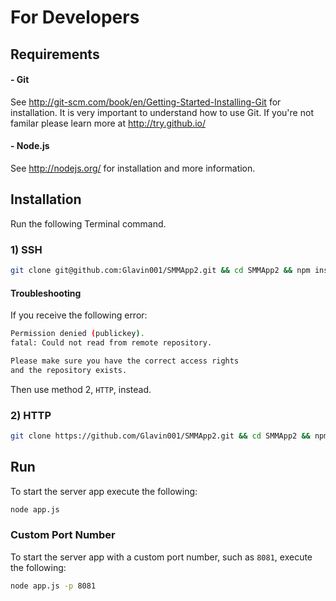 # For Developers

## Requirements
#### - Git
See http://git-scm.com/book/en/Getting-Started-Installing-Git for installation.
It is very important to understand how to use Git. If you're not familar please learn more at http://try.github.io/
#### - Node.js
See http://nodejs.org/ for installation and more information.

## Installation
Run the following Terminal command.
### 1) SSH
```bash
git clone git@github.com:Glavin001/SMMApp2.git && cd SMMApp2 && npm install
```
#### Troubleshooting
If you receive the following error:
```bash
Permission denied (publickey).
fatal: Could not read from remote repository.

Please make sure you have the correct access rights
and the repository exists.
```
Then use method 2, `HTTP`, instead.
### 2) HTTP
```bash
git clone https://github.com/Glavin001/SMMApp2.git && cd SMMApp2 && npm install
```

## Run
To start the server app execute the following:
```bash
node app.js
```
### Custom Port Number
To start the server app with a custom port number, such as `8081`, execute the following:
```bash
node app.js -p 8081
```

